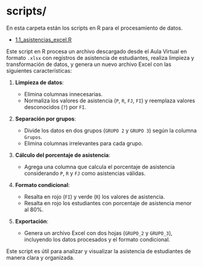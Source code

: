 # scripts/

En esta carpeta están los scripts en R para el procesamiento de datos.

- [1.1_asistencias_excel.R](/scripts/1.1_asistencias_excel.R)

Este script en R procesa un archivo descargado desde el Aula Virtual en formato `.xlsx` con registros de asistencia de estudiantes, realiza limpieza y transformación de datos, y genera un nuevo archivo Excel con las siguientes características:

1. **Limpieza de datos**:
   - Elimina columnas innecesarias.
   - Normaliza los valores de asistencia (`P`, `R`, `FJ`, `FI`) y reemplaza valores desconocidos (`?`) por `FI`.

2. **Separación por grupos**:
   - Divide los datos en dos grupos (`GRUPO 2` y `GRUPO 3`) según la columna `Grupos`.
   - Elimina columnas irrelevantes para cada grupo.

3. **Cálculo del porcentaje de asistencia**:
   - Agrega una columna que calcula el porcentaje de asistencia considerando `P`, `R` y `FJ` como asistencias válidas.

4. **Formato condicional**:
   - Resalta en rojo (`FI`) y verde (`R`) los valores de asistencia.
   - Resalta en rojo los estudiantes con porcentaje de asistencia menor al 80%.

5. **Exportación**:
   - Genera un archivo Excel con dos hojas (`GRUPO_2` y `GRUPO_3`), incluyendo los datos procesados y el formato condicional.

Este script es útil para analizar y visualizar la asistencia de estudiantes de manera clara y organizada.

